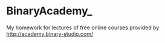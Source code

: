 # BinaryAcademy_
My homework for lectures of free online courses provided by http://academy.binary-studio.com/

